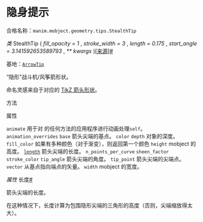 # 隐身提示

合格名称：`manim.mobject.geometry.tips.StealthTip`

_类_ StealthTip ( _fill_opacity = 1_ , _stroke_width = 3_ , _length = 0.175_ , _start_angle = 3.141592653589793_ , _\*\* kwargs_ )[\[来源\]](../_modules/manim/mobject/geometry/tips.html#StealthTip)[#](#manim.mobject.geometry.tips.StealthTip "此定义的固定链接")

基地：[`ArrowTip`](manim.mobject.geometry.tips.ArrowTip.html#manim.mobject.geometry.tips.ArrowTip "manim.mobject.geometry.tips.ArrowTip")

“隐形”战斗机/风筝箭形状。

命名灵感来自于对应的 [TikZ 箭头形状](https://tikz.dev/tikz-arrows#sec-16.3)。

方法



属性


`animate`
用于对 的任何方法的应用程序进行动画处理`self`。
`animation_overrides`
`base`
箭头尖端的基点。
`color`
`depth`
对象的深度。
`fill_color`
如果有多种颜色（对于渐变），则返回第一个颜色
`height`
mobject 的高度。
[`length`]()
箭头尖端的长度。
`n_points_per_curve`
`sheen_factor`
`stroke_color`
`tip_angle`
箭头尖端的角度。
`tip_point`
箭头尖端的尖端点。
`vector`
从基点指向端点的矢量。
`width`
mobject 的宽度。

_属性_ 长度[#](#manim.mobject.geometry.tips.StealthTip.length "此定义的固定链接")

箭头尖端的长度。

在这种情况下，长度计算为包围隐形尖端的三角形的高度（否则，尖端缩放得太大）。
